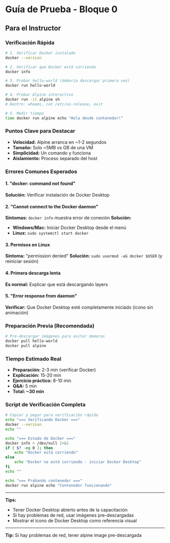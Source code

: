 # Guía de Prueba - Bloque 0

## Para el Instructor

### Verificación Rápida
```bash
# 1. Verificar Docker instalado
docker --version

# 2. Verificar que Docker está corriendo
docker info

# 3. Probar hello-world (debería descargar primera vez)
docker run hello-world

# 4. Probar Alpine interactivo
docker run -it alpine sh
# Dentro: whoami, cat /etc/os-release, exit

# 5. Medir tiempo
time docker run alpine echo "Hola desde contenedor!"
```

### Puntos Clave para Destacar
- **Velocidad:** Alpine arranca en ~1-2 segundos
- **Tamaño:** Solo ~5MB vs GB de una VM
- **Simplicidad:** Un comando y funciona
- **Aislamiento:** Proceso separado del host

### Errores Comunes Esperados

#### 1. "docker: command not found"
**Solución:** Verificar instalación de Docker Desktop

#### 2. "Cannot connect to the Docker daemon"
**Síntomas:** `docker info` muestra error de conexión
**Solución:** 
- **Windows/Mac:** Iniciar Docker Desktop desde el menú
- **Linux:** `sudo systemctl start docker`

#### 3. Permisos en Linux
**Síntoma:** "permission denied"
**Solución:** `sudo usermod -aG docker $USER` (y reiniciar sesión)

#### 4. Primera descarga lenta
**Es normal:** Explicar que está descargando layers

#### 5. "Error response from daemon"
**Verificar:** Que Docker Desktop esté completamente iniciado (ícono sin animación)

### Preparación Previa (Recomendada)
```bash
# Pre-descargar imágenes para evitar demoras
docker pull hello-world
docker pull alpine
```

### Tiempo Estimado Real
- **Preparación:** 2-3 min (verificar Docker)
- **Explicación:** 15-20 min
- **Ejercicio práctico:** 8-10 min
- **Q&A:** 5 min
- **Total: ~30 min**

### Script de Verificación Completa
```bash
# Copiar y pegar para verificación rápida
echo "=== Verificando Docker ==="
docker --version
echo ""

echo "=== Estado de Docker ==="
docker info > /dev/null 2>&1
if [ $? -eq 0 ]; then
    echo "Docker está corriendo"
else
    echo "Docker no está corriendo - iniciar Docker Desktop"
fi
echo ""

echo "=== Probando contenedor ==="
docker run alpine echo "Contenedor funcionando"
```

---
**Tips:**
- Tener Docker Desktop abierto antes de la capacitación
- Si hay problemas de red, usar imágenes pre-descargadas
- Mostrar el ícono de Docker Desktop como referencia visual

---
**Tip:** Si hay problemas de red, tener alpine image pre-descargada 